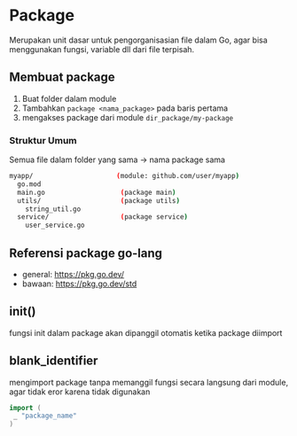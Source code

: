 # Package

Merupakan unit dasar untuk pengorganisasian file dalam Go, agar bisa menggunakan fungsi, variable dll dari file terpisah.

## Membuat package

1. Buat folder dalam module
2. Tambahkan `package <nama_package>` pada baris pertama
3. mengakses package dari module
`dir_package/my-package`

### Struktur Umum

Semua file dalam folder yang sama → nama package sama

```bash
myapp/                     (module: github.com/user/myapp)
  go.mod
  main.go                   (package main)
  utils/                    (package utils)
    string_util.go
  service/                  (package service)
    user_service.go
```

## Referensi package go-lang

- general: <https://pkg.go.dev/>
- bawaan: <https://pkg.go.dev/std>

## init()

fungsi init dalam package akan dipanggil otomatis ketika package diimport

## blank_identifier

mengimport package tanpa memanggil fungsi secara langsung dari module, agar tidak eror karena tidak digunakan

```go
import (
 _ "package_name"
)
```

